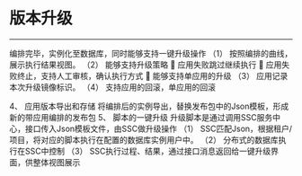 # 版本升级
---

编排完毕，实例化至数据库，同时能够支持一键升级操作
（1）	按照编排的曲线，展示执行结果视图。
（2）	能够支持升级策略
	应用失败跳过继续执行
	应用失败终止，支持人工审核，确认执行方式
	能够支持单应用的升级
（3）	应用记录本次升级镜像标识。
（4）	支持应用的回滚，单应用的回滚


4、	应用版本导出和存储
将编排后的实例导出，替换发布包中的Json模板，形成新的带应用编排的发布包
5、	脚本的一键升级
升级脚本是通过调用SSC服务中心，接口传入Json模板文件，由SSC做升级操作
（1）	SSC匹配Json，根据租户/项目，将对应的脚本执行在配置的数据库实例用户中。
（2）	分布式的数据库执行在SSC中控制
（3）	SSC执行过程、结果，通过接口消息返回给一键升级界面，供整体视图展示
